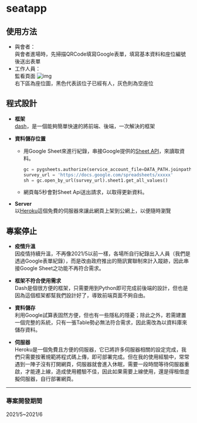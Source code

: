 # seatapp


## 使用方法
- 與會者：  
與會者進場時，先掃描QRCode填寫Google表單，填寫基本資料和座位編號後送出表單
- 工作人員：  
監看頁面
![img]()  
右下區為座位圖，黑色代表該位子已經有人，灰色則為空座位

## 程式設計
- **框架**  
[dash](https://dash.plotly.com)，是一個能夠簡單快速的將前端、後端，一次解決的框架

- **資料儲存位置**  
    - 用Google Sheet來進行紀錄，串接Google提供的[Sheet API](https://developers.google.com/sheets/api)，來讀取資料。  
        ```py
        gc = pygsheets.authorize(service_account_file=DATA_PATH.joinpath("xxxxx.json"))
        survey_url = 'https://docs.google.com/spreadsheets/xxxxx'
        sh = gc.open_by_url(survey_url).sheet1.get_all_values()
        ```
    - 網頁每5秒會對Sheet Api送出請求，以取得更新資料。


- **Server**  
以[Heroku](https://www.heroku.com)這個免費的伺服器來讓此網頁上架到公網上，以便隨時瀏覽

## 專案停止
- **疫情升溫**  
因疫情持續升溫，不再像2021/5以前一樣，各場所自行紀錄出入人員（我們是透過Google表單紀錄），而是改由政府推出的簡訊實聯制來計入蹤跡，因此串接Google Sheet之功能不再符合需求。

- **框架不符合使用需求**  
Dash是個很方便的框架，只需要用到Python即可完成前後端的設計，但也是因為這個框架都幫我們設計好了，導致前端頁面不夠自由。

- **資料儲存**  
利用Google試算表固然方便，但也有一些隱私的隱憂；除此之外，若需建置一個完整的系統，只有一張Table勢必無法符合需求，因此需改為以資料庫來儲存資料。

- **伺服器**  
Heroku是一個免費且方便的伺服器，它已將許多伺服器相關的設定完成，我們只需要按著規範將程式碼上傳，即可部署完成。但在我的使用經驗中，常常遇到一陣子沒有打開網頁，伺服器就會進入休眠，需要一段時間等待伺服器重啟，才能連上線，造成使用體驗不佳，因此如果需要上線使用，還是得租借虛擬伺服器，自行部署網頁。


***
### 專案開發期間
2021/5~2021/6